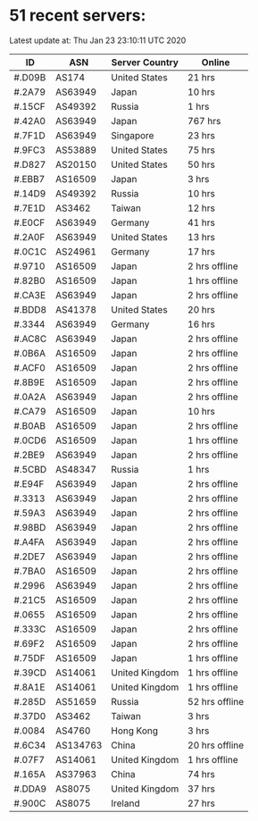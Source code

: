 # 51 recent servers:

Latest update at: Thu Jan 23 23:10:11 UTC 2020

| ID | ASN | Server Country | Online |
| -- | --- | -------------- | ------ |
| #.D09B | AS174 | United States | 21 hrs |
| #.2A79 | AS63949 | Japan | 10 hrs |
| #.15CF | AS49392 | Russia | 1 hrs |
| #.42A0 | AS63949 | Japan | 767 hrs |
| #.7F1D | AS63949 | Singapore | 23 hrs |
| #.9FC3 | AS53889 | United States | 75 hrs |
| #.D827 | AS20150 | United States | 50 hrs |
| #.EBB7 | AS16509 | Japan | 3 hrs |
| #.14D9 | AS49392 | Russia | 10 hrs |
| #.7E1D | AS3462 | Taiwan | 12 hrs |
| #.E0CF | AS63949 | Germany | 41 hrs |
| #.2A0F | AS63949 | United States | 13 hrs |
| #.0C1C | AS24961 | Germany | 17 hrs |
| #.9710 | AS16509 | Japan | 2 hrs offline |
| #.82B0 | AS16509 | Japan | 1 hrs offline |
| #.CA3E | AS63949 | Japan | 2 hrs offline |
| #.BDD8 | AS41378 | United States | 20 hrs |
| #.3344 | AS63949 | Germany | 16 hrs |
| #.AC8C | AS63949 | Japan | 2 hrs offline |
| #.0B6A | AS16509 | Japan | 2 hrs offline |
| #.ACF0 | AS16509 | Japan | 2 hrs offline |
| #.8B9E | AS16509 | Japan | 2 hrs offline |
| #.0A2A | AS63949 | Japan | 2 hrs offline |
| #.CA79 | AS16509 | Japan | 10 hrs |
| #.B0AB | AS16509 | Japan | 2 hrs offline |
| #.0CD6 | AS16509 | Japan | 1 hrs offline |
| #.2BE9 | AS63949 | Japan | 2 hrs offline |
| #.5CBD | AS48347 | Russia | 1 hrs |
| #.E94F | AS63949 | Japan | 2 hrs offline |
| #.3313 | AS63949 | Japan | 2 hrs offline |
| #.59A3 | AS63949 | Japan | 2 hrs offline |
| #.98BD | AS63949 | Japan | 2 hrs offline |
| #.A4FA | AS63949 | Japan | 2 hrs offline |
| #.2DE7 | AS63949 | Japan | 2 hrs offline |
| #.7BA0 | AS16509 | Japan | 2 hrs offline |
| #.2996 | AS63949 | Japan | 2 hrs offline |
| #.21C5 | AS16509 | Japan | 2 hrs offline |
| #.0655 | AS16509 | Japan | 2 hrs offline |
| #.333C | AS16509 | Japan | 2 hrs offline |
| #.69F2 | AS16509 | Japan | 2 hrs offline |
| #.75DF | AS16509 | Japan | 1 hrs offline |
| #.39CD | AS14061 | United Kingdom | 1 hrs offline |
| #.8A1E | AS14061 | United Kingdom | 1 hrs offline |
| #.285D | AS51659 | Russia | 52 hrs offline |
| #.37D0 | AS3462 | Taiwan | 3 hrs |
| #.0084 | AS4760 | Hong Kong | 3 hrs |
| #.6C34 | AS134763 | China | 20 hrs offline |
| #.07F7 | AS14061 | United Kingdom | 1 hrs offline |
| #.165A | AS37963 | China | 74 hrs |
| #.DDA9 | AS8075 | United Kingdom | 37 hrs |
| #.900C | AS8075 | Ireland | 27 hrs |

